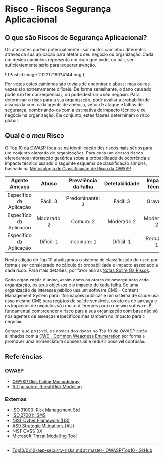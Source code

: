 
# Risco - Riscos Segurança Aplicacional

## O que são Riscos de Segurança Aplicacional?

Os atacantes podem potencialmente usar muitos caminhos diferentes através da sua
aplicação para afetar o seu negócio ou organização. Cada um destes caminhos
representa um risco que pode, ou não, ser suficientemente sério para requerer
atenção.

![[Pasted image 20221218024144.png]]


Por vezes estes caminhos são triviais de encontrar e abusar mas outras vezes são
extremamente difíceis. De forma semelhante, o dano causado pode não ter
consequências, ou pode destruir o seu negócio. Para determinar o risco para a
sua organização, pode avaliar a probabilidade associada com cada agente de
ameaça, vetor de ataque e falhas de segurança, combinando-os com a estimativa do
impacto técnico e de negócio na organização. Em conjunto, estes fatores
determinam o risco global.

## Qual é o _meu_ Risco

O [Top 10 da OWASP][0x102] foca-se na identificação dos riscos mais sérios para
um conjunto alargado de organizações. Para cada um desses riscos, oferecemos
informação genérica sobre a probabilidade de ocorrência e impacto técnico usando
o seguinte esquema de classificação simples, baseado na [Metodologia de
Classificação de Risco da OWASP][0x103].

| Agente Ameaça | Abuso | Prevalência da Falha | Detetabilidade | Impacto Técnico | Impacto Negócio 
| :-: | :-: | :-: | :-: | :-: | :-: |
| Específico da Aplicação | Fácil: 3 | Predominante: 3 | Fácil: 3 | Grave: 3 | Específico do Negócio|
| Específico da Aplicação | Moderado: 2 | Comum: 2 | Moderado 2 | Moderado: 2 | Específico do Negócio |
| Específico da Aplicação | Difícil: 1 | Incomum: 1 | Difícil: 1 | Reduzido 1 | Específico do Negócio |

Nesta edição do Top 10 atualizámos o sistema de classificação de risco por forma
a ser considerado no cálculo da probabilidade e impacto associado a cada risco.
Para mais detalhes, por favor leia as [Notas Sobre Os Riscos][0x104].

Cada organização é única, assim como os atores de ameaça para cada organização,
os seus objetivos e o impacto de cada falha. Se uma organização de interesse
público usa um software CMS - Content Management System para informações
públicas e um sistema de saúde usa esse mesmo CMS para registos de saúde
sensíveis, os atores de ameaça e os impactos de negócios são muito diferentes
para o mesmo software. É fundamental compreender o risco para a sua organização
com base não só nos agentes de ameaças específicos mas também no impacto para o
negócio.

Sempre que possível, os nomes dos riscos no Top 10 da OWASP estão alinhados com
a [CWE - Common Weakness Enumeration][0x105] por forma a promover uma
nomenclatura consensual e reduzir possível confusão.

## Referências

### OWASP

* [OWASP Risk Rating Methodology][0x106]
* [Artigo sobre Threat/Risk Modeling][0x107]

### Externas

* [ISO 31000: Risk Management Std][0x108]
* [ISO 27001: ISMS][0x109]
* [NIST Cyber Framework (US)][0x1010]
* [ASD Strategic Mitigations (AU)][0x1011]
* [NIST CVSS 3.0][0x1012]
* [Microsoft Threat Modelling Tool][0x1013]

[0x101]: images/0x10-risk-1.png
[0x102]: https://www.owasp.org/index.php/Top10
[0x103]: https://www.owasp.org/index.php/OWASP_Risk_Rating_Methodology
[0x104]: ./0xc0-note-about-risks.md
[0x105]: https://cwe.mitre.org/
[0x106]: https://www.owasp.org/index.php/OWASP_Risk_Rating_Methodology
[0x107]: https://www.owasp.org/index.php/Threat_Risk_Modeling
[0x108]: https://www.iso.org/iso-31000-risk-management.html
[0x109]: https://www.iso.org/isoiec-27001-information-security.html
[0x1010]: https://www.nist.gov/cyberframework
[0x1011]: https://www.asd.gov.au/infosec/mitigationstrategies.htm
[0x1012]: https://nvd.nist.gov/vuln-metrics/cvss/v3-calculator
[0x1013]: https://www.microsoft.com/en-us/download/details.aspx?id=49168

---


- [Top10/0x10-app-security-risks.md at master · OWASP/Top10 · GitHub](https://github.com/OWASP/Top10/blob/master/2017/pt-pt/0x10-app-security-risks.md)